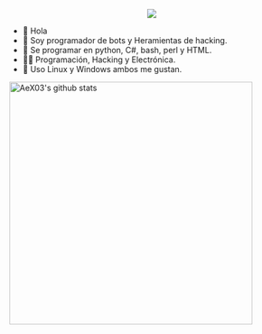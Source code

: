</p align="center">
<!--- Picture --->
<p align="center">
<img src="https://github.com/Monkey-hk4/Monkey-hk4/blob/main/XHTD.gif" />
  </p align="center">
  
* 👋  Hola
* 🤖  Soy programador de bots y Heramientas de hacking.
* 👀  Se programar en python, C#, bash, perl y HTML.
* 👩‍🚀  Programación, Hacking y Electrónica.
* 🐧  Uso Linux y Windows ambos me gustan.

<!--- Stat Github --->
<img align="left" width="430" height="auto" alt="AeX03's github stats" src="https://github-readme-stats.vercel.app/api?username=Monkey-hk4&theme=radical">
